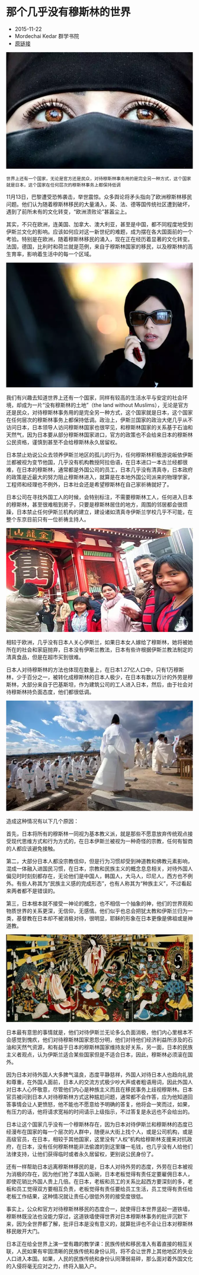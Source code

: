 # 那个几乎没有穆斯林的世界

* 2015-11-22
* Mordechai Kedar 群学书院
* [原链接](http://mp.weixin.qq.com/s?__biz=MzA4MzM4Mjg4Mg==&mid=400678688&idx=1&sn=5e571ba8b5a73a2e83d9c735f0274c6d&scene=2&srcid=112385f5oX7DCh0yNCuno5WK&from=timeline&isappinstalled=0#wechat_redirect&location=35)

![](imgs/img01.webp)

```
世界上还有一个国家，无论是官方还是民众，对待穆斯林事务用的是完全另一种方式，这个国家就是日本，这个国家在任何层次的穆斯林事务上都保持低调
```

11月13日，巴黎遭受恐怖袭击，举世震惊。众多舆论将矛头指向了欧洲穆斯林移民问题。他们认为随着穆斯林移民的大量涌入，英、法、德等国传统社区遭到破坏，遇到了前所未有的文化转变，“欧洲溃败论”甚嚣尘上。

其实，不只在欧洲，连美国、加拿大、澳大利亚，甚至是中国，都不同程度地受到伊斯兰文化的影响。应该如何应对这一新世纪的难题，成为摆在各大国面前的一个考验。特别是在欧洲，随着穆斯林移民的涌入，现在正在经历着显著的文化转变。法国，德国，比利时和荷兰就是范例，来自于穆斯林国家的移民，以及穆斯林的高生育率，影响着生活中的每一个区域。

![](imgs/img02.webp)

我们有兴趣去知道世界上还有一个国家，同样有较高的生活水平与安定的社会环境，却成为一片“没有穆斯林的土地”（the land without Muslims），无论是官方还是民众，对待穆斯林事务用的是完全另一种方式，这个国家就是日本，这个国家在任何层次的穆斯林事务上都保持低调。政治上，伊斯兰国家的政治大佬几乎从不访问日本，日本领导人访问穆斯林国家也很罕见，和穆斯林国家的关系基于石油和天然气，因为日本要从部分穆斯林国家进口，官方的政策也不会给来日本的穆斯林公民资格，谨慎到甚至不会给穆斯林永久居留权。

日本禁止劝说公众去领养伊斯兰地区的孤儿的行为，任何穆斯林积极游说皈依伊斯兰都被视为变节他国，几乎没有机构教授阿拉伯语，在日本进口一本古兰经都很难，在日本的穆斯林，通常都是外国公司的员工，日本几乎没有清真寺，日本政府的政策是近最大的努力阻止穆斯林进入，就算是在本地外国公司派来的物理学家，工程师和经理也不例外，日本社会还是希望穆斯林在自己家祈祷就好了。

日本公司在寻找外国工人的时候，会特别标注，不需要穆斯林工人，任何进入日本的穆斯林，甚至很难租到房子，只要是穆斯林居住的地方，周围的邻居都会很烦躁，日本禁止任何伊斯兰机构的建立，建设诸如清真寺伊斯兰学校几乎不可能，在整个东京目前只有一位祈祷主持人。

![](imgs/img03.webp)

相较于欧洲，几乎没有日本人关心伊斯兰，如果日本女人嫁给了穆斯林，她将被她所在的社会和家庭抛弃，日本没有伊斯兰教法，日本有些许根据伊斯兰教法制定的清真食品，但是在超市买到很难。

日本人对待穆斯林的方法也体现在数量上，在日本1.27亿人口中，只有1万穆斯林，少于百分之一，被转化成穆斯林的日本人极少，在日本有数以万计的外劳是穆斯林，大部分来自于巴基斯坦，作为建筑公司的工人进入日本，然后，由于社会对待穆斯林持负面态度，他们都很低调。

![](imgs/img04.webp)

造成这种情况有以下几个原因：

首先，日本将所有的穆斯林一同视为基本教义派，就是那些不愿意放弃传统观点接受现代思维方式和行为方式的，在日本伊斯兰被视为一种奇怪的宗教，任何有智商的人都应该避免接触。

第二，大部分日本人都没宗教信仰，但是行为习惯却受到神道教和佛教元素影响，混成一体融入进国民习惯，在日本，宗教和民族主义的概念息息相关，对待外国人偏见时时刻刻都存在，无论他们是中国人，韩国人，大马人，印尼人，西方也不例外。有些人称其为“民族主义感的完成形态”，也有人称其为“种族主义”，不过看起来两者都不是错误的。

第三，日本根本就不接受一神论的概念，也不相信一个抽象的神，他们的世界观和物质世界的关系更深，无信仰，无感情。他们似乎也总会把犹太教和伊斯兰归为一类，基督教在日本却不被消极对待，很明显，耶稣的形象在日本更像是佛祖或是神道教。

![](imgs/img05.webp)

日本最有意思的事情就是，他们对待伊斯兰无论多么负面消极，他们内心里根本不会感觉到愧疚，他们对待穆斯林国家恩怨分明，他们对待他们经济利益所涉及的石油和天然气资源，和有益于日本的穆斯林国家维持友好关系，另一面，日本的民族主义者观点，认为伊斯兰适合某些国家但是不适合日本，因此，穆斯林必须滚在国外。

因为日本对待外国人大多脾气温良，态度平静慈祥，外国人对待日本人也趋向礼貌和尊重，在外国人面前，日本人的交流方式极少吵大声或者粗语用词，因此外国人对日本人心怀敬意，尽管他们内心是种族主义而且在移民事务上歧视穆斯林。日本官员被问到日本人对待穆斯林方式这种尴尬问题，通常都不会作答，应为他知道回答事情会让人更愤怒，他不能也不愿意给予明确的答复，他将会一笑而过，如果，有压力的话，他将请求宽裕的时间请示上级指示，不过答复是永远也不会给出的。

日本让这个国家几乎没有一个穆斯林存在，因为日本对待伊斯兰和穆斯林的态度已经漫布在国家的每一个层次的人群中，随便从大街上找个人，或是公司机构，或是高级官员，在日本，相较于其他国家，这里没有“人权”机构给穆斯林支援来对抗政府，在日本，没有任何穆斯林能非法偷渡的到这里赚一毛钱，也几乎没有人给他们法律支持，让他们获得临时或者永久居留权，更别说公民身份了。

还有一样帮助日本远离穆斯林移民的是，日本人对待外劳的态度，外劳在日本被视为消极的存在，因为他们抢了本国人饭碗，日本老板觉得有责任定要雇佣日本人，即使花销比外国人贵上几倍。在日本，老板和员工的关系比起西方要深刻的多，老板和员工觉得双方要相互负责，老板觉得有责任要给员工生活，员工觉得有责任给老板工作结果，这种情况就让责任心很低外劳的接受度很低。

事实上，公众和官方对待穆斯林移民的态度合一，就使得日本世界竖起一道铁墙，穆斯林既没法也没能力穿过，这道铁墙使得世界对日本穆斯林事务的批评沉默下来，因为全世界都了解，批评日本是没有意义的，就算批评也不会让日本对穆斯林移民敞开大门。

日本正在给全世界上演一堂有趣的教学课：民族传统和移民准入有着直接的相互关联，人民如果有牢固清晰的民族传统和身份认同，将不会让世界上其他地区的失业人口进入本国。如果，人民的民族传统和身份认同薄弱易碎，那么面对着外国文化的入侵将毫无应对之力，终将入脑入户。
